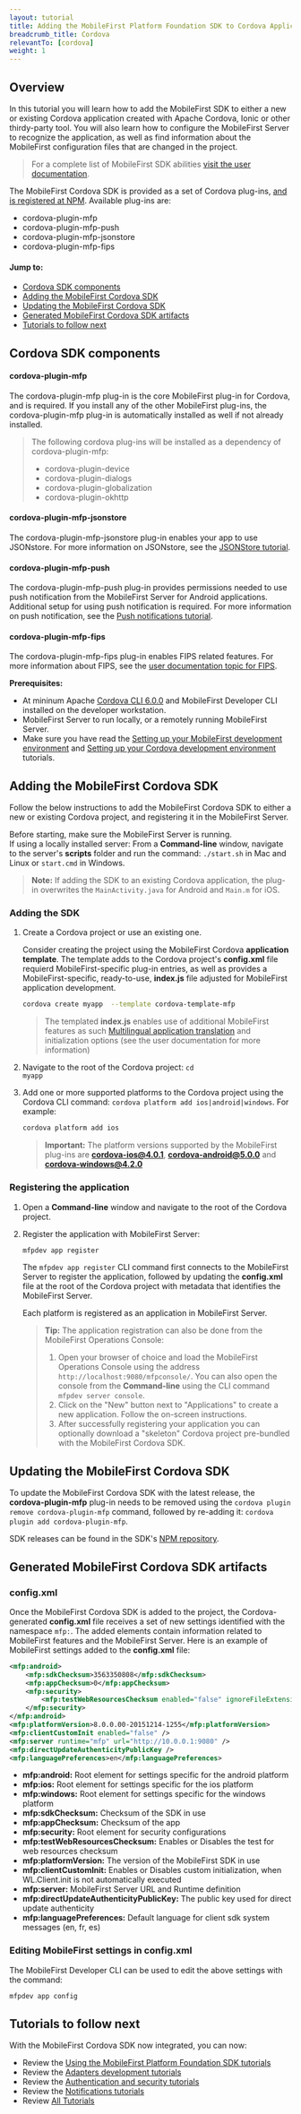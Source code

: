 ```yaml
---
layout: tutorial
title: Adding the MobileFirst Platform Foundation SDK to Cordova Applications
breadcrumb_title: Cordova
relevantTo: [cordova]
weight: 1
---
```

## Overview
In this tutorial you will learn how to add the MobileFirst SDK to either a new or existing Cordova application created with Apache Cordova, Ionic or other thirdy-party tool. You will also learn how to configure the MobileFirst Server to recognize the application, as well as find information about the MobileFirst configuration files that are changed in the project.

> For a complete list of MobileFirst SDK abilities [visit the user documentation](http://www-01.ibm.com/support/knowledgecenter/SSHS8R_8.0.0/wl_welcome.html).

The MobileFirst Cordova SDK is provided as a set of Cordova plug-ins, [and is registered at NPM](https://www.npmjs.com/package/cordova-plugin-mfp). Available plug-ins are:

* cordova-plugin-mfp
* cordova-plugin-mfp-push
* cordova-plugin-mfp-jsonstore
* cordova-plugin-mfp-fips

#### Jump to:

- [Cordova SDK components](#cordova-sdk-components)
- [Adding the MobileFirst Cordova SDK](#adding-the-mobilefirst-cordova-sdk)
- [Updating the MobileFirst Cordova SDK](#updating-the-mobilefirst-cordova-sdk)
- [Generated MobileFirst Cordova SDK artifacts](#generated-mobilefirst-cordova-sdk-artifacts)
- [Tutorials to follow next](#tutorials-to-follow-next)

## Cordova SDK components

#### cordova-plugin-mfp
The cordova-plugin-mfp plug-in is the core MobileFirst plug-in for Cordova, and is required. If you install any of the other MobileFirst plug-ins, the cordova-plugin-mfp plug-in is automatically installed as well if not already installed.

> The following cordova plug-ins will be installed as a dependency of cordova-plugin-mfp:
>   
>    - cordova-plugin-device
>    - cordova-plugin-dialogs
>    - cordova-plugin-globalization
>    - cordova-plugin-okhttp

#### cordova-plugin-mfp-jsonstore
The cordova-plugin-mfp-jsonstore plug-in enables your app to use JSONstore. For more information on JSONstore, see the [JSONStore tutorial](../../using-the-mfpf-sdk/jsonstore-cordova/).  

#### cordova-plugin-mfp-push
The cordova-plugin-mfp-push plug-in provides permissions needed to use push notification from the MobileFirst Server for Android applications. Additional setup for using push notification is required. For more information on push notification, see the [Push notifications tutorial](../../notifications/push-notifications-overview/).

#### cordova-plugin-mfp-fips
The cordova-plugin-mfp-fips plug-in enables FIPS related features. For more information about FIPS, see the [user documentation topic for FIPS](http://www-01.ibm.com/support/knowledgecenter/SSHS8R_8.0.0/wl_welcome.html).

**Prerequisites:**

- At mininum Apache [Cordova CLI 6.0.0](https://cordova.apache.org/news/2016/01/28/tools-release.html) and MobileFirst Developer CLI installed on the developer workstation.  
- MobileFirst Server to run locally, or a remotely running MobileFirst Server.
- Make sure you have read the [Setting up your MobileFirst development environment](../../setting-up-your-development-environment/mobilefirst-development-environment) and [Setting up your Cordova development environment](../../setting-up-your-development-environment/cordova-development-environment) tutorials.

## Adding the MobileFirst Cordova SDK
Follow the below instructions to add the MobileFirst Cordova SDK to either a new or existing Cordova project, and registering it in the MobileFirst Server.

Before starting, make sure the MobileFirst Server is running.  
If using a locally installed server: From a **Command-line** window, navigate to the server's **scripts** folder and run the command: `./start.sh` in Mac and Linux or `start.cmd` in Windows.

> **Note:** If adding the SDK to an existing Cordova application, the plug-in overwrites the `MainActivity.java` for Android and `Main.m` for iOS.

### Adding the SDK

1. Create a Cordova project or use an existing one.

    Consider creating the project using the MobileFirst Cordova **application template**. The template adds to the Cordova project's **config.xml** file requierd MobileFirst-specific plug-in entries, as well as provides a MobileFirst-specific, ready-to-use, **index.js** file adjusted for MobileFirst application development.

    ```bash
    cordova create myapp  --template cordova-template-mfp
    ```

    > The templated **index.js** enables use of additional MobileFirst features as such [Multilingual application  translation](../../using-the-mfpf-sdk/translation) and initialization options (see the user documentation for more information)

2. Navigate to the root of the Cordova project: <code>cd myapp</code>

3. Add one or more supported platforms to the Cordova project using the Cordova CLI command: `cordova platform add ios|android|windows`. For example:

    ```bash
    cordova platform add ios
    ```

    > <span class="glyphicon glyphicon-exclamation-sign" aria-hidden="true"></span> **Important:** The platform versions supported by the MobileFirst plug-ins are **cordova-ios@4.0.1**, **cordova-android@5.0.0** and **cordova-windows@4.2.0**

### Registering the application

1. Open a **Command-line** window and navigate to the root of the Cordova project.  

2. Register the application with MobileFirst Server:

    ```bash
    mfpdev app register
    ```

    The `mfpdev app register` CLI command first connects to the MobileFirst Server to register the application, followed by updating the **config.xml** file at the root of the Cordova project with metadata that identifies the MobileFirst Server.

    Each platform is registered as an application in MobileFirst Server.

    > <span class="glyphicon glyphicon-info-sign" aria-hidden="true"></span> **Tip:** The application registration can also be done from the MobileFirst Operations Console:    
    > 1. Open your browser of choice and load the MobileFirst Operations Console using the address  `http://localhost:9080/mfpconsole/`. You can also open the console from the **Command-line** using the CLI command `mfpdev server console`.  
    > 2. Click on the "New" button next to "Applications" to create a new application. Follow the on-screen instructions.  
    > 3. After successfully registering your application you can optionally download a "skeleton" Cordova project pre-bundled with the MobileFirst Cordova SDK.

## Updating the MobileFirst Cordova SDK
To update the MobileFirst Cordova SDK with the latest release, the **cordova-plugin-mfp** plug-in needs to be removed using the `cordova plugin remove cordova-plugin-mfp` command, followed by re-adding it: `cordova plugin add cordova-plugin-mfp`.

SDK releases can be found in the SDK's [NPM repository](https://www.npmjs.com/package/cordova-plugin-mfp).

## Generated MobileFirst Cordova SDK artifacts

### config.xml
Once the MobileFirst Cordova SDK is added to the project, the Cordova-generated **config.xml** file receives a set of new settings identified with the namespace `mfp:`. The added elements contain information related to MobileFirst features and the MobileFirst Server. Here is an example of MobileFirst settings added to the **config.xml** file:

```xml
<mfp:android>
    <mfp:sdkChecksum>3563350808</mfp:sdkChecksum>
    <mfp:appChecksum>0</mfp:appChecksum>
    <mfp:security>
        <mfp:testWebResourcesChecksum enabled="false" ignoreFileExtensions="png, jpg, jpeg, gif, mp4, mp3" />
    </mfp:security>
</mfp:android>
<mfp:platformVersion>8.0.0.00-20151214-1255</mfp:platformVersion>
<mfp:clientCustomInit enabled="false" />
<mfp:server runtime="mfp" url="http://10.0.0.1:9080" />
<mfp:directUpdateAuthenticityPublicKey />
<mfp:languagePreferences>en</mfp:languagePreferences>
```

* **mfp:android:** Root element for settings specific for the android platform
* **mfp:ios:** Root element for settings specific for the ios platform
* **mfp:windows:** Root element for settings specific for the windows platform
* **mfp:sdkChecksum:** Checksum of the SDK in use
* **mfp:appChecksum:** Checksum of the app
* **mfp:security:** Root element for security configurations
* **mfp:testWebResourcesChecksum:** Enables or Disables the test for web resources checksum
* **mfp:platformVersion:**  The version of the MobileFirst SDK in use
* **mfp:clientCustomInit:** Enables or Disables custom initialization, when WL.Client.init is not automatically executed
* **mfp:server:** MobileFirst Server URL and Runtime definition
* **mfp:directUpdateAuthenticityPublicKey:** The public key used for direct update authenticity
* **mfp:languagePreferences:** Default language for client sdk system messages (en, fr, es)

### Editing MobileFirst settings in config.xml
The MobileFirst Developer CLI can be used to edit the above settings with the command:

```bash
mfpdev app config
```

## Tutorials to follow next
With the MobileFirst Cordova SDK now integrated, you can now:

- Review the [Using the MobileFirst Platform Foundation SDK tutorials](../../using-the-mfpf-sdk/)
- Review the [Adapters development tutorials](../../adapters/)
- Review the [Authentication and security tutorials](../../authentication-and-security/)
- Review the [Notifications tutorials](../../notifications/)
- Review [All Tutorials](../../all-tutorials)
